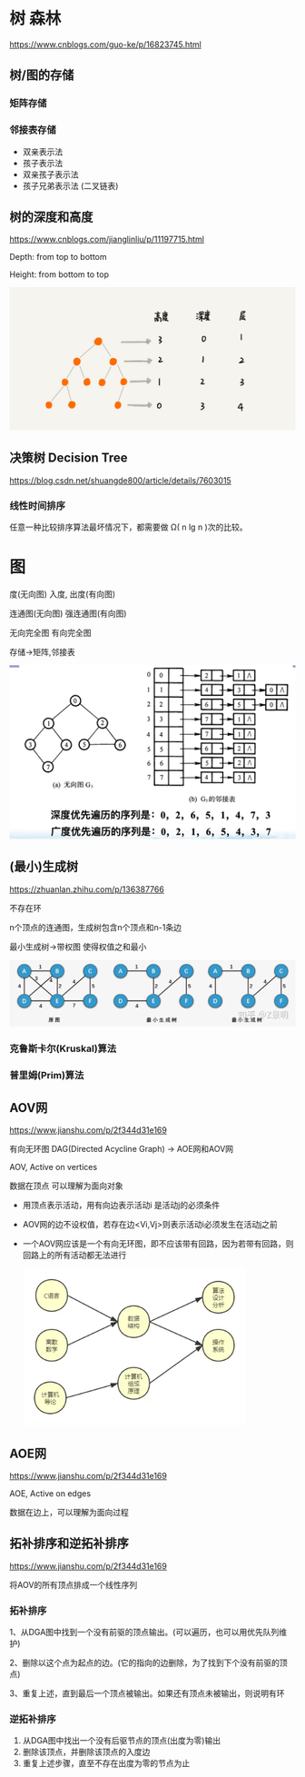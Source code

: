 # 树 森林

https://www.cnblogs.com/guo-ke/p/16823745.html

## 树/图的存储

### 矩阵存储

### 邻接表存储

- 双亲表示法 
- 孩子表示法 
- 双亲孩子表示法					
- 孩子兄弟表示法 (二叉链表)

## 树的深度和高度

https://www.cnblogs.com/jianglinliu/p/11197715.html

Depth: from top to bottom

Height: from bottom to top

![1523448-20190716212515612-1703079491](../pics/1523448-20190716212515612-1703079491.png)

## 决策树 Decision Tree

https://blog.csdn.net/shuangde800/article/details/7603015

### 线性时间排序

任意一种比较排序算法最坏情况下，都需要做 Ω( n lg n )次的比较。

# 图

度(无向图)           入度, 出度(有向图) 

连通图(无向图)   强连通图(有向图)

无向完全图          有向完全图

存储->矩阵,邻接表

![image-20231018115003516](../pics/image-20231018115003516.png)

## (最小)生成树

https://zhuanlan.zhihu.com/p/136387766

不存在环

n个顶点的连通图，生成树包含n个顶点和n-1条边

最小生成树->带权图 使得权值之和最小

![v2-b0b4cf080ce7b65c245bf5360fd576dc_1440w](../pics/v2-b0b4cf080ce7b65c245bf5360fd576dc_1440w.webp)

### 克鲁斯卡尔(Kruskal)算法

### 普里姆(Prim)算法

## AOV网

https://www.jianshu.com/p/2f344d31e169

有向无环图 DAG(Directed Acycline Graph) -> AOE网和AOV网

AOV, Active on vertices

数据在顶点 可以理解为面向对象

- 用顶点表示活动，用有向边表示活动i 是活动j的必须条件
- AOV网的边不设权值，若存在边<Vi,Vj>则表示活动i必须发生在活动j之前

- 一个AOV网应该是一个有向无环图，即不应该带有回路，因为若带有回路，则回路上的所有活动都无法进行

  ![](../pics/nhjksadchjasdc_webp.png)

## AOE网

https://www.jianshu.com/p/2f344d31e169

AOE, Active on edges

数据在边上，可以理解为面向过程

## 拓补排序和逆拓补排序

https://www.jianshu.com/p/2f344d31e169

将AOV的所有顶点排成一个线性序列

### 拓补排序

1、从DGA图中找到一个没有前驱的顶点输出。(可以遍历，也可以用优先队列维护)

2、删除以这个点为起点的边。(它的指向的边删除，为了找到下个没有前驱的顶点)

3、重复上述，直到最后一个顶点被输出。如果还有顶点未被输出，则说明有环

### 逆拓补排序

1. 从DGA图中找出一个没有后驱节点的顶点(出度为零)输出
2. 删除该顶点，并删除该顶点的入度边
3. 重复上述步骤，直至不存在出度为零的节点为止

